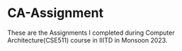 # CA-Assignment

These are the Assignments I completed during Computer Architecture(CSE511) course in IIITD in Monsoon 2023.
